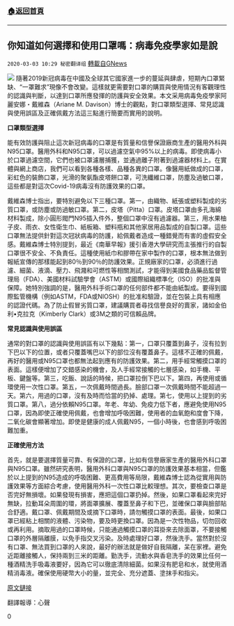 ###  [:house:返回首頁](https://github.com/ourhimalayas/txt)
---

## 你知道如何選擇和使用口罩嗎：病毒免疫學家如是說
`2020-03-03 10:29 秘密翻译组` [轉載自GNews](https://gnews.org/zh-hant/130369/)

![](https://s3-ap-northeast-1.amazonaws.com/news.guo.offload.media/wp-content/uploads/2020/03/03102623/facemask.jpg)
隨著2019新冠病毒在中國及全球其它國家進一步的蔓延與肆虐，短期內口罩緊缺、“一罩難求”現像不會改變。這樣就更需要對口罩的購買與使用情況有客觀理性的認識與判斷，以達到口罩所應發揮的防護與安全效果。本文采用病毒免疫學家阿麗安娜・戴維森（Ariane M. Davison）博士的觀點，對口罩類型選擇、常見認識與使用誤區及正確佩戴方法這三點進行簡要而實用的說明。

**口罩類型選擇**

能有效防護與阻止這次新冠病毒的口罩是有質量和信譽保證廠商生產的醫用外科與N95口罩。醫用外科和N95口罩，可以過濾空氣中95%以上的病毒。即使病毒小於口罩過濾空間，它們也被口罩濾層捕獲，並通過離子附著到過濾器材料上。在實體與網上商店，我們可以看到各種各樣、品種各異的口罩。像醫用紙做成的口罩，彩虹色的裝飾口罩，光滑的聚氨酯皮塔餅口罩，可洗纖維口罩，防塵及過敏口罩，這些都是對這次Covid-19病毒沒有防護效果的口罩。

戴維森博士指出，要特別避免以下三種口罩。第一，由織物、紙張或塑料製成的劣質口罩，或防塵或防過敏口罩。第二，皮塔（Pitta）口罩。皮塔口罩由多孔海綿材料製成，除小圓形閥門N95插入件外，整個口罩中沒有過濾器。第三，用水果柚子皮、雨衣、女性衛生巾、紙板箱、塑料瓶和其他家居用品製成的自製口罩。這些口罩無法提供針對這次冠狀病毒的防護，給佩戴者造成一種錯覺而有害的虛假安全感。戴維森博士特別提到，最近《南華早報》援引香港大學研究而主張推行的自製口罩很不安全、不負責任。這種使用紙巾和膠帶在家中製作的口罩，根本無法做到報紙宣傳的那樣能起到80％到90％的防護效果。正規廠家的口罩，必須進行過濾、細菌、液滴、壓力、飛濺和可燃性等相關測試，才能得到美國食品藥品監督管理局（FDA）、美國材料試驗學會（ASTM）或國際組織標準化（ISO）的批准與保障。她特別強調的是，醫用外科手術口罩的任何部件都不能由紙製成。要得到國際監管機構（例如ASTM，FDA或NIOSH）的批准和驗證，並在包裝上具有相應的認證代碼。為了防止假冒劣質口罩，建議購買者尋找信譽良好的賣家，諸如金伯利•克拉克（Kimberly Clark）或3M之類的可信賴品牌。

**常見認識與使用誤區**

通常的對口罩的認識與使用誤區有以下幾點：第一，口罩只覆蓋到鼻子，沒有拉到下巴以下的位置，或者只覆蓋嘴巴以下的部位沒有覆蓋鼻子。這樣不正確的佩戴，再好的醫用或N95口罩也都無法起到應有的防護效果。第二，用手經常觸摸口罩的表面。這樣便增加了交錯感染的機會，及人手經常接觸的七層感染，如手機、平板、鍵盤等。第三，吃飯、說話的時候，把口罩拉倒下巴以下。第四，再使用或循環使用一次性口罩。第五，一次佩戴時間過長。臉部口罩一次佩戴時間不能超過一天。第六，用過的口罩，沒有及時而恰當的扔掉、處理。第七，使用以上提到的劣質口罩。第八，過分依賴N95口罩。年老、年幼、免疫力低下者，應避免使用N95口罩，因為即使正確使用佩戴，也會增加呼吸困難，使用者的血氧飽和度會下降，二氧化碳會顯著增加。即使是健康的成人佩戴N95，一個小時後，也會感到呼吸困難加重。

**正確使用方法**

首先，就是要選擇質量可靠、有保證的口罩，比如有信譽廠家生產的醫用外科口罩與N95口罩。雖然研究表明，醫用外科口罩與N95口罩的防護效果基本相當，但鑑於以上提到的N95造成的呼吸困難、更高費用等局限，戴維森博士認為從實用與防護效果等方面綜合考慮，使用醫用外科一次性口罩比較理想。其次，要檢查口罩是否完好無損壞。如果發現有損害，應把這個口罩扔掉。然後，如果口罩看起來完好無缺，拉動耳朵周圍的環，將面罩擴展、覆蓋至鼻子和下巴，並確保口罩與臉部貼合舒適。戴口罩、佩戴期間及或摘下口罩時，請勿觸摸口罩的表面。最後，如果口罩已經粘上相關的液體、污染物，要及時更換口罩。因為是一次性物品，切勿回收或再利用。摘取用過的口罩時候，只能通過觸摸口罩的耳掛來去除面罩，不要接觸口罩的外層隔離膜，以免手指交叉污染。及時處理好口罩，然後洗手。當然對於沒有口罩、無法買到口罩的人來說，最好的辦法就是做好自我隔離，呆在家裡。避免近距離接觸人，保持兩到三米的距離。勤洗手，流動水與香皂洗手的效果比任何一種酒精洗手吸毒液要好，因為它可以徹底清除細菌。如果沒有肥皂和水，就使用酒精消毒液。確保使用硬幣大小的量，並完全、充分遮蓋、塗抹手和指尖。

[原文鏈接](https://www.hongkongfp.com/2020/03/02/coronavirus-definitive-guide-buying-using-face-masks-viral-immunologist/)

翻譯報導：心聲

0
